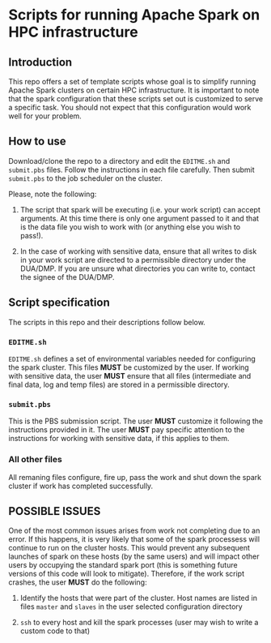 # Scripts for running Apache Spark on HPC infrastructure


## Introduction

This repo offers a set of template scripts whose goal is to simplify
running Apache Spark clusters on certain HPC infrastructure. It is 
important to note that the spark configuration that these
scripts set out is customized to serve a specific task. You should not expect
that this configuration would work well for your problem.

## How to use

Download/clone the repo to a directory and edit the `EDITME.sh` and
`submit.pbs` files. Follow the instructions in each file carefully.
Then submit `submit.pbs` to the job scheduler on the cluster.

Please, note the following:

1. The script that spark will be executing (i.e. your work script) can 
accept arguments. At this time there is only one argument passed to it and that is 
the data file you wish to work with (or anything else you wish to pass!). 

2. In the case of working with sensitive data, ensure that all writes to disk 
in your work script are directed to a permissible directory under the 
DUA/DMP. If you are unsure what directories you can write to, contact
the signee of the DUA/DMP.


## Script specification

The scripts in this repo and their descriptions follow below.

### `EDITME.sh`

`EDITME.sh` defines a set of environmental variables needed for configuring
the spark cluster. This files **MUST** be customized by the user. 
If working with sensitive data, the user **MUST** ensure that all files
(intermediate and final data, log and temp files) are stored in a permissible 
directory. 

### `submit.pbs`

This is the PBS submission script. The user **MUST** customize it following
the instructions provided in it. The user **MUST** pay specific attention to the instructions 
for working with sensitive data, if this applies to them.

### All other files

All remaning files configure, fire up, pass the work and shut down
the spark cluster if work has completed successfully.

## POSSIBLE ISSUES

One of the most common issues arises from work not completing due to
an error. If this happens, it is very likely that some of the spark processess 
will continue to run on the cluster hosts. This would prevent any 
subsequent launches of spark on these hosts (by the same users) and will 
impact other users by occupying the standard spark port (this is something 
future versions of this code will look to mitigate). Therefore, if the work 
script crashes, the user **MUST** do the following:

1. Identify the hosts that were part of the cluster. Host names are listed
in files `master` and `slaves` in the user selected configuration directory

2. `ssh` to every host and kill the spark processes (user may wish to write
a custom code to that)

 


